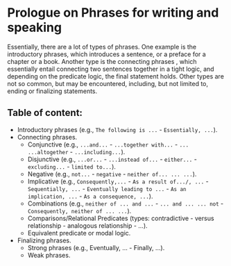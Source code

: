 # Prologue on Phrases for writing and speaking

Essentially, there are a lot of types of phrases. One example is the introductory phrases, which introduces a sentence, or a preface for a chapter or a book. Another type is the connecting phrases , which essentially entail connecting two sentences together in a tight logic, and depending on the predicate logic, the final statement holds. Other types are not so common, but may be encountered, including, but not limited to, ending or finalizing statements.

## Table of content: 
* Introductory phrases (e.g., `The following is ...` - `Essentially, ...`).
* Connecting phrases.
  - Conjunctive (e.g., `...and...` - `...together with...` - `... ...altogether` - `...including...`).
  - Disjunctive (e.g., `...or...` - `...instead of...` - `either...` - `excluding...` - `limited to...`).
  - Negative (e.g., `not...` - `negative` - `neither of... ... ...`).
  - Implicative (e.g., `Consequently,...` - `As a result of.../, ...` - `Sequentially, ...` - `Eventually leading to ...` - `As an implication, ...` -  `As a consequence, ...`).
  - Combinations (e.g., `neither of ... and ...` - `... and ... ... not` - `Consequently, neither of ... ...`).
  - Comparisons/Relational Predicates (types: contradictive - versus relationship - analogous relationship - ...).
  - Equivalent predicate or modal logic.
* Finalizing phrases.
  - Strong phrases (e.g., Eventually, ... - Finally, ...).
  - Weak phrases.
